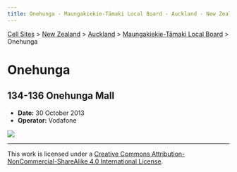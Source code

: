 ```yaml
---
title: Onehunga - Maungakiekie-Tāmaki Local Board - Auckland - New Zealand - Cell Sites
---
```


[Cell Sites](../../../) > [New Zealand](../../) > [Auckland](../) > [Maungakiekie-Tāmaki Local Board](./) > Onehunga 

# Onehunga

## 134-136 Onehunga Mall

* **Date:** 30 October 2013
* **Operator:** Vodafone

![](https://f001.backblazeb2.com/file/CellSites/NZ/AUK/Maungakiekie-T%C4%81maki/20131030-120235.jpg)

---

This work is licensed under a [Creative Commons Attribution-NonCommercial-ShareAlike 4.0 International License](http://creativecommons.org/licenses/by-nc-sa/4.0/).
